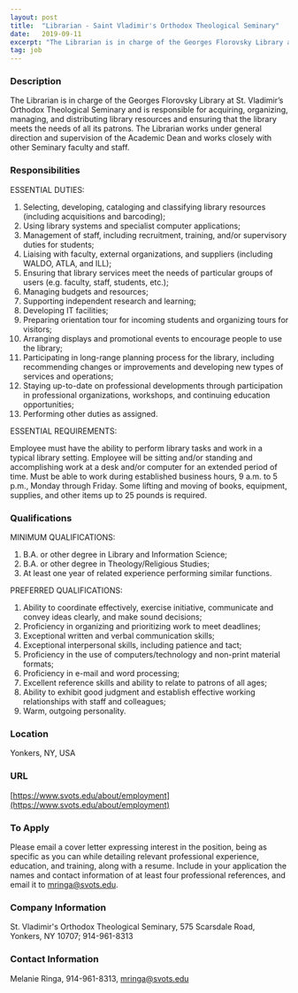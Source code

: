 ```yaml
---
layout: post
title:  "Librarian - Saint Vladimir's Orthodox Theological Seminary"
date:   2019-09-11
excerpt: "The Librarian is in charge of the Georges Florovsky Library at St. Vladimir’s Orthodox Theological Seminary and is responsible for acquiring, organizing, managing, and distributing library resources and ensuring that the library meets the needs of all its patrons. The Librarian works under general direction and supervision of the Academic..."
tag: job
---
```


### Description   

The Librarian is in charge of the Georges Florovsky Library at St. Vladimir’s Orthodox Theological Seminary and is responsible for acquiring, organizing, managing, and distributing library resources and ensuring that the library meets the needs of all its patrons. The Librarian works under general direction and supervision of the Academic Dean and works closely with other Seminary faculty and staff.


### Responsibilities   

ESSENTIAL DUTIES:

1.	Selecting, developing, cataloging and classifying library resources (including acquisitions and barcoding);
2.	Using library systems and specialist computer applications;
3.	Management of staff, including recruitment, training, and/or supervisory duties for students;
4.	Liaising with faculty, external organizations, and suppliers (including WALDO, ATLA, and ILL);
5.	Ensuring that library services meet the needs of particular groups of users (e.g. faculty, staff, students, etc.);
6.	Managing budgets and resources;
7.	Supporting independent research and learning;
8.	Developing IT facilities;
9.	Preparing orientation tour for incoming students and organizing tours for visitors;
10.	Arranging displays and promotional events to encourage people to use the library;
11.	Participating in long-range planning process for the library, including recommending changes or improvements and developing new types of services and operations;
12.	Staying up-to-date on professional developments through participation in professional organizations, workshops, and continuing education opportunities;
13.	Performing other duties as assigned.

ESSENTIAL REQUIREMENTS: 

Employee must have the ability to perform library tasks and work in a typical library setting. Employee will be sitting and/or standing and accomplishing work at a desk and/or computer for an extended period of time. Must be able to work during established business hours, 9 a.m. to 5 p.m., Monday through Friday. Some lifting and moving of books, equipment, supplies, and other items up to 25 pounds is required. 




### Qualifications   

MINIMUM QUALIFICATIONS:

1.	B.A. or other degree in Library and Information Science;
2.	B.A. or other degree in Theology/Religious Studies;
3.	At least one year of related experience performing similar functions.

PREFERRED QUALIFICATIONS:

1.	Ability to coordinate effectively, exercise initiative, communicate and convey ideas clearly, and make sound decisions;
2.	Proficiency in organizing and prioritizing work to meet deadlines;
3.	Exceptional written and verbal communication skills;
4.	Exceptional interpersonal skills, including patience and tact;
5.	Proficiency in the use of computers/technology and non-print material formats;
6.	Proficiency in e-mail and word processing;
7.	Excellent reference skills and ability to relate to patrons of all ages;
8.	Ability to exhibit good judgment and establish effective working relationships with staff and colleagues;
9.	Warm, outgoing personality.





### Location   

Yonkers, NY, USA


### URL   

[https://www.svots.edu/about/employment](https://www.svots.edu/about/employment)

### To Apply   

Please email a cover letter expressing interest in the position, being as specific as you can while detailing relevant professional experience, education, and training, along with a resume. Include in your application the names and contact information of at least four professional references, and email it to mringa@svots.edu.


### Company Information   

St. Vladimir's Orthodox Theological Seminary, 575 Scarsdale Road, Yonkers, NY 10707; 914-961-8313


### Contact Information   

Melanie Ringa, 914-961-8313, mringa@svots.edu

